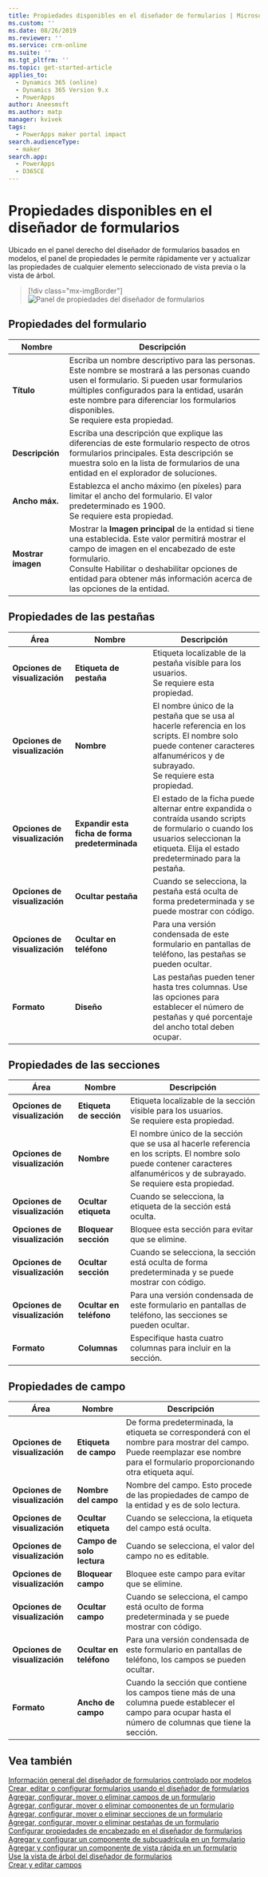```yaml
---
title: Propiedades disponibles en el diseñador de formularios | MicrosoftDocs
ms.custom: ''
ms.date: 08/26/2019
ms.reviewer: ''
ms.service: crm-online
ms.suite: ''
ms.tgt_pltfrm: ''
ms.topic: get-started-article
applies_to:
  - Dynamics 365 (online)
  - Dynamics 365 Version 9.x
  - PowerApps
author: Aneesmsft
ms.author: matp
manager: kvivek
tags:
  - PowerApps maker portal impact
search.audienceType:
  - maker
search.app:
  - PowerApps
  - D365CE
---
```


# <a name="properties-available-in-the-form-designer"></a>Propiedades disponibles en el diseñador de formularios

Ubicado en el panel derecho del diseñador de formularios basados en modelos, el panel de propiedades le permite rápidamente ver y actualizar las propiedades de cualquier elemento seleccionado de vista previa o la vista de árbol. 

> [!div class="mx-imgBorder"] 
> ![](media/form-designer-property-pane.png "Panel de propiedades del diseñador de formularios")

## <a name="form-properties"></a>Propiedades del formulario

|Nombre  |Descripción  |
|---------|---------|
|**Título**     | Escriba un nombre descriptivo para las personas. Este nombre se mostrará a las personas cuando usen el formulario. Si pueden usar formularios múltiples configurados para la entidad, usarán este nombre para diferenciar los formularios disponibles. <br /> Se requiere esta propiedad.        |
|**Descripción**     |  Escriba una descripción que explique las diferencias de este formulario respecto de otros formularios principales. Esta descripción se muestra solo en la lista de formularios de una entidad en el explorador de soluciones.        |
|**Ancho máx.**     | Establezca el ancho máximo (en píxeles) para limitar el ancho del formulario. El valor predeterminado es 1900. <br /> Se requiere esta propiedad.       |
|**Mostrar imagen**      | Mostrar la **Imagen principal** de la entidad si tiene una establecida. Este valor permitirá mostrar el campo de imagen en el encabezado de este formulario. <br /> Consulte Habilitar o deshabilitar opciones de entidad para obtener más información acerca de las opciones de la entidad.         |


## <a name="tab-properties"></a>Propiedades de las pestañas

|Área   |Nombre  |Descripción  |
|---------|---------|---------|
|**Opciones de visualización**      | **Etiqueta de pestaña**      | Etiqueta localizable de la pestaña visible para los usuarios. <br /> Se requiere esta propiedad.         |
| **Opciones de visualización**      |  **Nombre**     |  El nombre único de la pestaña que se usa al hacerle referencia en los scripts. El nombre solo puede contener caracteres alfanuméricos y de subrayado. <br />Se requiere esta propiedad.      |
| **Opciones de visualización**      |  **Expandir esta ficha de forma predeterminada**      |  El estado de la ficha puede alternar entre expandida o contraída usando scripts de formulario o cuando los usuarios seleccionan la etiqueta. Elija el estado predeterminado para la pestaña.       |
| **Opciones de visualización**      | **Ocultar pestaña**     | Cuando se selecciona, la pestaña está oculta de forma predeterminada y se puede mostrar con código.       |
| **Opciones de visualización**      | **Ocultar en teléfono**     |  Para una versión condensada de este formulario en pantallas de teléfono, las pestañas se pueden ocultar.     |
| **Formato**   | **Diseño**     |  Las pestañas pueden tener hasta tres columnas. Use las opciones para establecer el número de pestañas y qué porcentaje del ancho total deben ocupar.      |


## <a name="section-properties"></a>Propiedades de las secciones

|Área   |Nombre  |Descripción  |
|---------|---------|---------|
|**Opciones de visualización**      | **Etiqueta de sección**    | Etiqueta localizable de la sección visible para los usuarios. <br /> Se requiere esta propiedad.      |
|**Opciones de visualización**      | **Nombre**    | El nombre único de la sección que se usa al hacerle referencia en los scripts. El nombre solo puede contener caracteres alfanuméricos y de subrayado. <br /> Se requiere esta propiedad.        |
|**Opciones de visualización**      | **Ocultar etiqueta**   |  Cuando se selecciona, la etiqueta de la sección está oculta.  |
|**Opciones de visualización**      | **Bloquear sección**    | Bloquee esta sección para evitar que se elimine.      |
|**Opciones de visualización**      | **Ocultar sección**     | Cuando se selecciona, la sección está oculta de forma predeterminada y se puede mostrar con código.      |
|**Opciones de visualización**      | **Ocultar en teléfono**     |  Para una versión condensada de este formulario en pantallas de teléfono, las secciones se pueden ocultar.     |
|**Formato**     |  **Columnas**    |  Especifique hasta cuatro columnas para incluir en la sección.      |

## <a name="field-properties"></a>Propiedades de campo

|Área  |Nombre  |Descripción  |
|---------|---------|---------|
|**Opciones de visualización**     | **Etiqueta de campo**    | De forma predeterminada, la etiqueta se corresponderá con el nombre para mostrar del campo. Puede reemplazar ese nombre para el formulario proporcionando otra etiqueta aquí.       |
|**Opciones de visualización**     |  **Nombre del campo**    | Nombre del campo. Esto procede de las propiedades de campo de la entidad y es de solo lectura.     |
|**Opciones de visualización**     | **Ocultar etiqueta**     | Cuando se selecciona, la etiqueta del campo está oculta.      |
|**Opciones de visualización**     | **Campo de solo lectura**    | Cuando se selecciona, el valor del campo no es editable.      |
|**Opciones de visualización**     |  **Bloquear campo**   |  Bloquee este campo para evitar que se elimine.     |
|**Opciones de visualización**     |  **Ocultar campo**     | Cuando se selecciona, el campo está oculto de forma predeterminada y se puede mostrar con código.      |
|**Opciones de visualización**     |  **Ocultar en teléfono**    | Para una versión condensada de este formulario en pantallas de teléfono, los campos se pueden ocultar.         |
|**Formato**     | **Ancho de campo**      |  Cuando la sección que contiene los campos tiene más de una columna puede establecer el campo para ocupar hasta el número de columnas que tiene la sección.       |

## <a name="see-also"></a>Vea también
[Información general del diseñador de formularios controlado por modelos](form-designer-overview.md)  
[Crear, editar o configurar formularios usando el diseñador de formularios](create-and-edit-forms.md)  
[Agregar, configurar, mover o eliminar campos de un formulario](add-move-or-delete-fields-on-form.md)  
[Agregar, configurar, mover o eliminar componentes de un formulario](add-move-configure-or-delete-components-on-form.md)  
[Agregar, configurar, mover o eliminar secciones de un formulario](add-move-or-delete-sections-on-form.md)  
[Agregar, configurar, mover o eliminar pestañas de un formulario](add-move-or-delete-tabs-on-form.md)  
[Configurar propiedades de encabezado en el diseñador de formularios](form-designer-header-properties.md)  
[Agregar y configurar un componente de subcuadrícula en un formulario](form-designer-add-configure-subgrid.md)  
[Agregar y configurar un componente de vista rápida en un formulario](form-designer-add-configure-quickview.md)  
[Use la vista de árbol del diseñador de formularios](using-tree-view-on-form.md)  
[Crear y editar campos](../common-data-service/create-edit-field-portal.md)  

